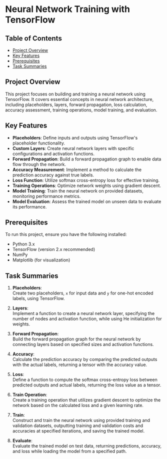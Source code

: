 # Neural Network Training with TensorFlow

## Table of Contents
- [Project Overview](#project-overview)
- [Key Features](#key-features)
- [Prerequisites](#prerequisites)
- [Task Summaries](#task-summaries)

## Project Overview

This project focuses on building and training a neural network using TensorFlow. It covers essential concepts in neural network architecture, including placeholders, layers, forward propagation, loss calculation, accuracy assessment, training operations, model training, and evaluation.

## Key Features

- **Placeholders**: Define inputs and outputs using TensorFlow's placeholder functionality.
- **Custom Layers**: Create neural network layers with specific configurations and activation functions.
- **Forward Propagation**: Build a forward propagation graph to enable data flow through the network.
- **Accuracy Measurement**: Implement a method to calculate the prediction accuracy against true labels.
- **Loss Function**: Utilize softmax cross-entropy loss for effective training.
- **Training Operations**: Optimize network weights using gradient descent.
- **Model Training**: Train the neural network on provided datasets, monitoring performance metrics.
- **Model Evaluation**: Assess the trained model on unseen data to evaluate its performance.

## Prerequisites

To run this project, ensure you have the following installed:

- Python 3.x
- TensorFlow (version 2.x recommended)
- NumPy
- Matplotlib (for visualization)

## Task Summaries

1. **Placeholders**:  
   Create two placeholders, `x` for input data and `y` for one-hot encoded labels, using TensorFlow.

2. **Layers**:  
   Implement a function to create a neural network layer, specifying the number of nodes and activation function, while using He initialization for weights.

3. **Forward Propagation**:  
   Build the forward propagation graph for the neural network by connecting layers based on specified sizes and activation functions.

4. **Accuracy**:  
   Calculate the prediction accuracy by comparing the predicted outputs with the actual labels, returning a tensor with the accuracy value.

5. **Loss**:  
   Define a function to compute the softmax cross-entropy loss between predicted outputs and actual labels, returning the loss value as a tensor.

6. **Train Operation**:  
   Create a training operation that utilizes gradient descent to optimize the network based on the calculated loss and a given learning rate.

7. **Train**:  
   Construct and train the neural network using provided training and validation datasets, outputting training and validation costs and accuracies at specified iterations, and saving the trained model.

8. **Evaluate**:  
   Evaluate the trained model on test data, returning predictions, accuracy, and loss while loading the model from a specified path.
